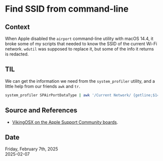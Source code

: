 # Find SSID from command-line

## Context
When Apple disabled the `airport` command-line utility with macOS 14.4, it broke some of my scripts that needed to know the SSID of the current Wi-Fi network. `wdutil` was supposed to replace it, but some of the info it returns is redacted.

## TIL
We can get the information we need from the `system_profiler` utility, and a little help from our friends `awk` and `tr`. 

```bash
system_profiler SPAirPortDataType | awk '/Current Network/ {getline;$1=$1;print $0 | "tr -d ':'";exit}'
```

## Source and References
* [VikingOSX on the Apple Support Community boards](https://discussions.apple.com/thread/255761216?sortBy=rank).

## Date
Friday, February 7th, 2025  
2025-02-07  

